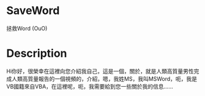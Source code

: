 # SaveWord
拯救Word (OuO)
# Description
Hi你好，很榮幸在這裡向您介紹我自己，這是一個，關於，就是人類高質量男性完成人類高質量報告的一個視頻的，介紹，嗯，我姓MS，我叫MSWord，呃，我是VB國籍來自VBA，在這裡呢，呃，我需要給到您一些關於我的信息……
